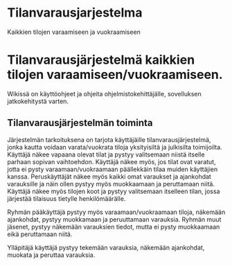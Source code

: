 # Tilanvarausjarjestelma
Kaikkien tilojen varaamiseen ja vuokraamiseen

# Tilanvarausjärjestelmä kaikkien tilojen varaamiseen/vuokraamiseen.
Wikissä on käyttöohjeet ja ohjeita ohjelmistokehittäjälle, sovelluksen jatkokehitystä varten.

## Tilanvarausjärjestelmän toiminta
Järjestelmän tarkoituksena on tarjota käyttäjäille tilanvarausjärjestelmä, jonka kautta voidaan varata/vuokrata tiloja yksityisiltä ja julkisilta toimijoilta. Käyttäjä näkee vapaana olevat tilat ja pystyy valitsemaan niistä itselle parhaan sopivan vaihtoehdon. Käyttäjä näkee myös, jos tilat ovat varatut, jotta ei pysty varaamaan/vuokraamaan päällekkäin tilaa muiden käyttäjien kanssa. Peruskäyttäjät näkee myös kaikki omat varaukset ja ajankohdat varauksille ja näin ollen pystyy myös muokkaamaan ja peruttamaan niitä. Käyttäjä näkee myös tilojen koot ja pystyy valitsemaan itselleen tilan, jossa järjestää tilaisuus tietylle henkilömäärälle.

Ryhmän pääkäyttäjä pystyy myös varaamaan/vuokraamaan tiloja, näkemään ajankohdat, pystyy muokkamaan ja peruuttamaan varauksia. Ryhmän muut jäsenet, pystyy näkemään varauksien tiedot, mutta ei pysty muokkaamaan eikä peruttamaan niitä.

Ylläpitäjä käyttäjä pystyy tekemään varauksia, näkemään ajankohdat, muokata ja peruttaa varauksia.

